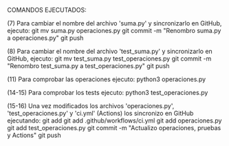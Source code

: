 COMANDOS EJECUTADOS:

(7) Para cambiar el nombre del archivo 'suma.py' y sincronizarlo en GitHub, ejecuto:
	git mv suma.py operaciones.py
	git commit -m "Renombro suma.py a operaciones.py"
	git push

(8) Para cambiar el nombre del archivo 'test_suma.py' y sincronizarlo en GitHub, ejecuto:
	git mv test_suma.py test_operaciones.py
	git commit -m "Renombro test_suma.py a test_operaciones.py"
	git push

(11) Para comprobar las operaciones ejecuto:
	python3 operaciones.py

(14-15) Para comprobar los tests ejecuto:
	python3 test_operaciones.py

(15-16) Una vez modificados los archivos 'operaciones.py', 'test_operaciones.py' y 'ci.yml' (Actions) los sincronizo en GitHub ejecutando:
	git add git add .github/workflows/ci.yml
	git add operaciones.py
	git add test_operaciones.py
	git commit -m "Actualizo operaciones, pruebas y Actions"
	git push
